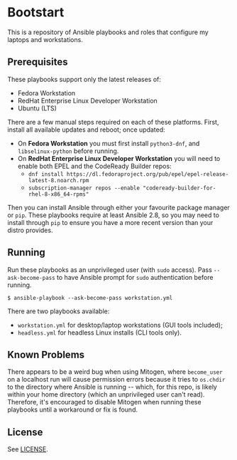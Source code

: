 # Bootstart

This is a repository of Ansible playbooks and roles that configure my laptops
and workstations.

## Prerequisites

These playbooks support only the latest releases of:

  - Fedora Workstation
  - RedHat Enterprise Linux Developer Workstation
  - Ubuntu (LTS)

There are a few manual steps required on each of these platforms. First, install
all available updates and reboot; once updated:

  - On **Fedora Workstation** you must first install `python3-dnf`, and
    `libselinux-python` before running.
  - On **RedHat Enterprise Linux Developer Workstation** you will need to
    enable both EPEL and the CodeReady Builder repos:
    - `dnf install https://dl.fedoraproject.org/pub/epel/epel-release-latest-8.noarch.rpm`
    - `subscription-manager repos --enable "codeready-builder-for-rhel-8-x86_64-rpms"`

Then you can install Ansible through either your favourite package manager or
`pip`. These playbooks require at least Ansible 2.8, so you may need to install
through `pip` to ensure you have a more recent version than your distro
provides.

## Running

Run these playbooks as an unprivileged user (with `sudo` access). Pass
`--ask-become-pass` to have Ansible prompt for `sudo` authentication before
running.

```
$ ansible-playbook --ask-become-pass workstation.yml
```

There are two playbooks available:

  - `workstation.yml` for desktop/laptop workstations (GUI tools included);
  - `headless.yml` for headless Linux installs (CLI tools only).

## Known Problems

There appears to be a weird bug when using Mitogen, where `become_user` on a
localhost run will cause permission errors because it tries to `os.chdir` to the
directory where Ansible is running -- which, for this repo, is likely within
your home directory (which an unprivileged user can't read). Therefore, it's
encouraged to disable Mitogen when running these playbooks until a workaround or
fix is found.

## License

See [LICENSE](./LICENSE).

